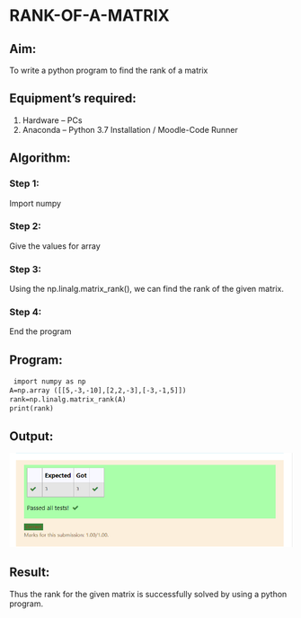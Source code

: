 # RANK-OF-A-MATRIX
## Aim:
To write a python program to find the rank of a matrix
## Equipment’s required:
1. 	Hardware – PCs
2. 	Anaconda – Python 3.7 Installation / Moodle-Code Runner
## Algorithm:
### Step 1:
Import numpy 
### Step 2:
Give the values for array 
### Step 3:
 Using the np.linalg.matrix_rank(), we can find the rank of the given matrix.
### Step 4:
End the program
## Program:
~~~
 import numpy as np
A=np.array ([[5,-3,-10],[2,2,-3],[-3,-1,5]])
rank=np.linalg.matrix_rank(A)
print(rank)
~~~



## Output:
![git logo](rankmatrixout.png)

## Result:
Thus the rank for the given matrix is successfully solved by  using a python program.

